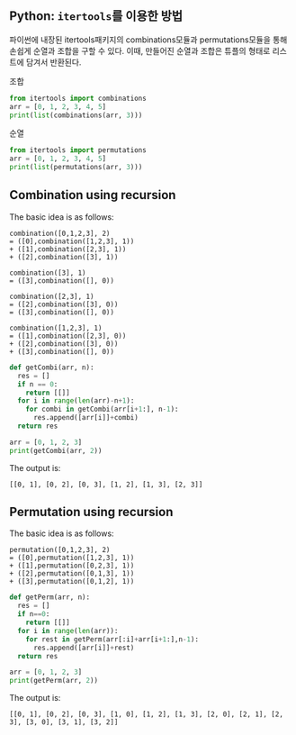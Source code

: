 ## Python: `itertools`를 이용한 방법

파이썬에 내장된 itertools패키지의 combinations모듈과 permutations모듈을 통해 손쉽게 순열과 조합을 구할 수 있다. 이때, 만들어진 순열과 조합은 튜플의 형태로 리스트에 담겨서 반환된다.

조합

```python
from itertools import combinations
arr = [0, 1, 2, 3, 4, 5]
print(list(combinations(arr, 3)))
```

순열

```python
from itertools import permutations
arr = [0, 1, 2, 3, 4, 5]
print(list(permutations(arr, 3)))
```

## Combination using recursion

The basic idea is as follows:

```
combination([0,1,2,3], 2) 
= ([0],combination([1,2,3], 1)) 
+ ([1],combination([2,3], 1)) 
+ ([2],combination([3], 1))

combination([3], 1) 
= ([3],combination([], 0))

combination([2,3], 1) 
= ([2],combination([3], 0))
= ([3],combination([], 0))

combination([1,2,3], 1)
= ([1],combination([2,3], 0))
+ ([2],combination([3], 0))
+ ([3],combination([], 0))
```

```python
def getCombi(arr, n):
  res = []
  if n == 0:
    return [[]]
  for i in range(len(arr)-n+1):
    for combi in getCombi(arr[i+1:], n-1):
      res.append([arr[i]]+combi)
  return res

arr = [0, 1, 2, 3]
print(getCombi(arr, 2))
```
The output is:
```
[[0, 1], [0, 2], [0, 3], [1, 2], [1, 3], [2, 3]]
```

## Permutation using recursion

The basic idea is as follows:
```
permutation([0,1,2,3], 2) 
= ([0],permutation([1,2,3], 1)) 
+ ([1],permutation([0,2,3], 1)) 
+ ([2],permutation([0,1,3], 1))
+ ([3],permutation([0,1,2], 1))
```

```python
def getPerm(arr, n):
  res = []
  if n==0:
    return [[]]
  for i in range(len(arr)):
    for rest in getPerm(arr[:i]+arr[i+1:],n-1):
      res.append([arr[i]]+rest)
  return res

arr = [0, 1, 2, 3]
print(getPerm(arr, 2))
```
The output is:
```
[[0, 1], [0, 2], [0, 3], [1, 0], [1, 2], [1, 3], [2, 0], [2, 1], [2, 3], [3, 0], [3, 1], [3, 2]]
```